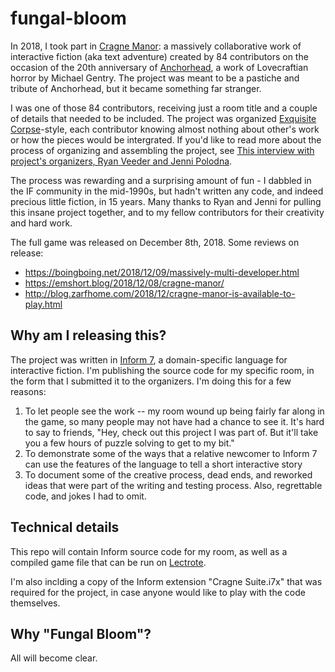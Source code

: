 # fungal-bloom

In 2018, I took part in [Cragne Manor](https://rcveeder.net/cragne/): a massively collaborative work of interactive fiction (aka text adventure) created by 84 contributors on the occasion of the 20th anniversary of [Anchorhead](https://ifdb.tads.org/viewgame?id=op0uw1gn1tjqmjt7), a work of Lovecraftian horror by Michael Gentry. The project was meant to be a pastiche and tribute of Anchorhead, but it became something far stranger.

I was one of those 84 contributors, receiving just a room title and a couple of details that needed to be included. The project was organized [Exquisite Corpse](https://en.wikipedia.org/wiki/Exquisite_corpse)-style, each contributor knowing almost nothing about other's work or how the pieces would be intergrated. If you'd like to read more about the process of organizing and assembling the project, see [This interview with project's organizers, Ryan Veeder and Jenni Polodna](https://portagemagazine.org/cragne-manor/).

The process was rewarding and a surprising amount of fun - I dabbled in the IF community in the mid-1990s, but hadn't written any code, and indeed precious little fiction, in 15 years. Many thanks to Ryan and Jenni for pulling this insane project together, and to my fellow contributors for their creativity and hard work. 

The full game was released on December 8th, 2018. Some reviews on release:

- https://boingboing.net/2018/12/09/massively-multi-developer.html
- https://emshort.blog/2018/12/08/cragne-manor/
- http://blog.zarfhome.com/2018/12/cragne-manor-is-available-to-play.html

## Why am I releasing this?

The project was written in [Inform 7](http://inform7.com), a domain-specific language for interactive fiction. I'm publishing the source code for my specific room, in the form that I submitted it to the organizers. I'm doing this for a few reasons:

1) To let people see the work -- my room wound up being fairly far along in the game, so many people may not have had a chance to see it. It's hard to say to friends, "Hey, check out this project I was part of. But it'll take you a few hours of puzzle solving to get to my bit." 
1) To demonstrate some of the ways that a relative newcomer to Inform 7 can use the features of the language to tell a short interactive story
1) To document some of the creative process, dead ends, and reworked ideas that were part of the writing and testing process. Also, regrettable code, and jokes I had to omit.

## Technical details

This repo will contain Inform source code for my room, as well as a compiled game file that can be run on [Lectrote](https://github.com/erkyrath/lectrote). 

I'm also inclding a copy of the Inform extension "Cragne Suite.i7x" that was required for the project, in case anyone would like to play with the code themselves.

## Why "Fungal Bloom"?

All will become clear. 

